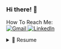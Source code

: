 ### Hi there! 👋 

How To Reach Me: <br>
<a href="mailto:teresamei935@gmail.com"> <img alt="Gmail" src="https://img.shields.io/badge/Gmail-D14836?style=for-the-badge&logo=gmail&logoColor=white" /> </a>
<a href="https://www.linkedin.com/in/teresa-mei-b90364215/"><img alt="LinkedIn" src="https://img.shields.io/badge/linkedin%20-%230077B5.svg?&style=for-the-badge&logo=linkedin&logoColor=white"/></a>

<details>
  <summary>📃 Resume</summary>
  
## Education
- 📖 **Computer Science Major, Entrepreneurship and Innovation Minor**\
📆 2019 - 2023\
📍 **University of the San Francisco** - San Francisco, California

## Experience

